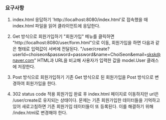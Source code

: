 ### 요구사항

1. index.html 응답하기
'http://localhost:8080/index.html'로 접속했을 때 index.html 파일을 읽어 클라이언트에 응답한다.

2. Get 방식으로 회원가입하기
"회원가입" 메뉴를 클릭하면 "http://localhost:8080/user/form.html"으로 이동, 회원가입을 하면 다음과 같은 형태로 입력값이 서버에 전달된다.
"/user/create?userId=choiseon&password=password&name=ChoiSeon&email=sksk@naver.com"
HTML과 URL을 비교해 사용자가 입력한 값을 model.User 클래스에 저장한다.
3. Post 방식으로 회원가입하기
기존 Get 방식으로 된 회원가입을 Post 방식으로 변경하여 회원가입을 한다.
4. 302 status code 적용
회원가입 완료 후 index.html 페이지로 이동하지만 url은 /user/create로 유지되는 상태이다. 문제는 기존 회원가입한 데이터들을 기억하고 있어 새로고침하면 
기존 회원가입 데이터들이 또 등록된다. 이를 해결하기 위해 /index.html로 변경해야 한다.
